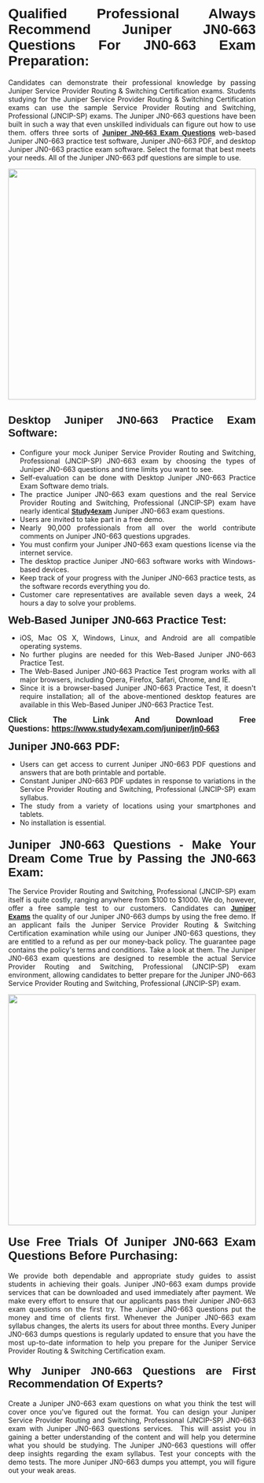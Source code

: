 <h1 style="text-align: justify;"><span style="font-family:Verdana,Geneva,sans-serif;"><strong>Qualified Professional Always Recommend Juniper JN0-663 Questions For JN0-663 Exam Preparation:</strong></span></h1>

<p style="text-align: justify;">Candidates can demonstrate their professional knowledge by passing Juniper Service Provider Routing & Switching Certification exams. Students studying for the Juniper Service Provider Routing & Switching Certification exams can use the sample Service Provider Routing and Switching, Professional (JNCIP-SP) exams. The Juniper JN0-663 questions have been built in such a way that even unskilled individuals can figure out how to use them. offers three sorts of <a href="https://www.study4exam.com/juniper/jn0-663" target="_blank"><span style="font-family:Verdana,Geneva,sans-serif;"><strong>Juniper JN0-663 Exam Questions</strong></span></a> web-based Juniper JN0-663 practice test software, Juniper JN0-663 PDF, and desktop Juniper JN0-663 practice exam software. Select the format that best meets your needs. All of the Juniper JN0-663 pdf questions are simple to use.</p>

<p style="text-align: justify;"><a href="https://www.study4exam.com/juniper/jn0-663"><img alt="" src="https://www.thequestionanswers.com/wp-content/uploads/2022/02/imgpsh_fullsize_anim-1.webp" style="width: 100%; height: 470px;" /></a></p>

<h2 style="text-align: justify;"><span style="font-family:Verdana,Geneva,sans-serif;"><strong><span style="font-size:22px;">Desktop Juniper JN0-663 Practice Exam Software:</span></strong></span></h2>

<ul>
	<li style="text-align: justify;">Configure your mock Juniper Service Provider Routing and Switching, Professional (JNCIP-SP) JN0-663 exam by choosing the types of Juniper JN0-663 questions and time limits you want to see.</li>
	<li style="text-align: justify;">Self-evaluation can be done with Desktop Juniper JN0-663 Practice Exam Software demo trials.</li>
	<li style="text-align: justify;">The practice Juniper JN0-663 exam questions and the real Service Provider Routing and Switching, Professional (JNCIP-SP) exam have nearly identical <a href="https://www.study4exam.com/" target="_blank"><span style="font-family:Verdana,Geneva,sans-serif;"><strong>Study4exam</strong></span></a> Juniper JN0-663 exam questions.</li>
	<li style="text-align: justify;">Users are invited to take part in a free demo.</li>
	<li style="text-align: justify;">Nearly 90,000 professionals from all over the world contribute comments on Juniper JN0-663 questions upgrades.</li>
	<li style="text-align: justify;">You must confirm your Juniper JN0-663 exam questions license via the internet service.</li>
	<li style="text-align: justify;">The desktop practice Juniper JN0-663 software works with Windows-based devices.</li>
	<li style="text-align: justify;">Keep track of your progress with the Juniper JN0-663 practice tests, as the software records everything you do.</li>
	<li style="text-align: justify;">Customer care representatives are available seven days a week, 24 hours a day to solve your problems.</li>
</ul>

<p style="text-align: justify;"><strong><span style="font-size:22px;"><span style="font-family:Verdana,Geneva,sans-serif;">Web-Based Juniper JN0-663 Practice Test:</span></span></strong></p>

<ul>
	<li style="text-align: justify;">iOS, Mac OS X, Windows, Linux, and Android are all compatible operating systems.</li>
	<li style="text-align: justify;">No further plugins are needed for this Web-Based Juniper JN0-663 Practice Test.</li>
	<li style="text-align: justify;">The Web-Based Juniper JN0-663 Practice Test program works with all major browsers, including Opera, Firefox, Safari, Chrome, and IE.</li>
	<li style="text-align: justify;">Since it is a browser-based Juniper JN0-663 Practice Test, it doesn't require installation; all of the above-mentioned desktop features are available in this Web-Based Juniper JN0-663 Practice Test.</li>
</ul>

<p style="text-align: justify;"><span style="font-size:16px;"><span style="font-family:Tahoma,Geneva,sans-serif;"><strong>Click The Link And Download Free Questions:</strong> <strong><a href="https://www.study4exam.com/juniper/jn0-663" target="_blank">https://www.study4exam.com/juniper/jn0-663</a></strong></span></span></p>

<p style="text-align: justify;"><strong><span style="font-size:22px;"><span style="font-family:Verdana,Geneva,sans-serif;">Juniper JN0-663 PDF:</span></span></strong></p>

<ul>
	<li style="text-align: justify;">Users can get access to current Juniper JN0-663 PDF questions and answers that are both printable and portable.</li>
	<li style="text-align: justify;">Constant Juniper JN0-663 PDF updates in response to variations in the Service Provider Routing and Switching, Professional (JNCIP-SP) exam syllabus.</li>
	<li style="text-align: justify;">The study from a variety of locations using your smartphones and tablets.</li>
	<li style="text-align: justify;">No installation is essential.</li>
</ul>

<h3 style="text-align: justify;"><span style="font-family:Verdana,Geneva,sans-serif;"><strong><span style="font-size:24px;">Juniper JN0-663 Questions - Make Your Dream Come True by Passing the JN0-663 Exam:</span></strong></span></h3>

<p style="text-align: justify;">The Service Provider Routing and Switching, Professional (JNCIP-SP) exam itself is quite costly, ranging anywhere from $100 to $1000. We do, however, offer a free sample test to our customers. Candidates can <a href="https://www.study4exam.com/juniper-exams" target="_blank"><span style="font-family:Verdana,Geneva,sans-serif;"><strong>Juniper Exams</strong></span></a> the quality of our Juniper JN0-663 dumps by using the free demo. If an applicant fails the Juniper Service Provider Routing & Switching Certification examination while using our Juniper JN0-663 questions, they are entitled to a refund as per our money-back policy. The guarantee page contains the policy's terms and conditions. Take a look at them. The Juniper JN0-663 exam questions are designed to resemble the actual Service Provider Routing and Switching, Professional (JNCIP-SP) exam environment, allowing candidates to better prepare for the Juniper JN0-663 Service Provider Routing and Switching, Professional (JNCIP-SP) exam.</p>

<p style="text-align: center;"><a href="https://www.study4exam.com/juniper/jn0-663"><img alt="" src="https://www.thequestionanswers.com/wp-content/uploads/2022/02/imgpsh_fullsize_anim.webp" style="width: 100%; height: 470px;" /></a></p>

<h4 style="text-align: justify;"><span style="font-family:Verdana,Geneva,sans-serif;"><strong><span style="font-size:24px;">Use Free Trials Of Juniper JN0-663 Exam Questions Before Purchasing:</span></strong></span></h4>

<p style="text-align: justify;">We provide both dependable and appropriate study guides to assist students in achieving their goals. Juniper JN0-663 exam dumps provide services that can be downloaded and used immediately after payment. We make every effort to ensure that our applicants pass their Juniper JN0-663 exam questions on the first try. The Juniper JN0-663 questions put the money and time of clients first. Whenever the Juniper JN0-663 exam syllabus changes, the alerts its users for about three months. Every Juniper JN0-663 dumps questions is regularly updated to ensure that you have the most up-to-date information to help you prepare for the Juniper Service Provider Routing & Switching Certification exam.</p>

<h4 style="text-align: justify;"><strong><span style="font-family:Verdana,Geneva,sans-serif;"><span style="font-size:22px;">Why Juniper JN0-663 Questions are First Recommendation Of Experts?</span></span></strong></h4>

<p style="text-align: justify;">Create a Juniper JN0-663 exam questions on what you think the test will cover once you've figured out the format. You can design your Juniper Service Provider Routing and Switching, Professional (JNCIP-SP) JN0-663 exam with Juniper JN0-663 questions services.  This will assist you in gaining a better understanding of the content and will help you determine what you should be studying. The Juniper JN0-663 questions will offer deep insights regarding the exam syllabus. Test your concepts with the demo tests. The more Juniper JN0-663 dumps you attempt, you will figure out your weak areas. </p>
